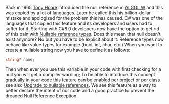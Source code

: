 Back in 1965 [Tony Hoare](https://en.wikipedia.org/wiki/Tony_Hoare) introduced the null reference in [ALGOL W](https://en.wikipedia.org/wiki/ALGOL_W) and this was copied by a lot of languages. Later he called this his billion-dollar mistake and apologized for the problem this has caused.
C# was one of the languages that copied this feature and its developers and users had to suffer for it. Starting with C#8.0 developers now have the option to get rid of this pain with [Nullable reference types](https://docs.microsoft.com/en-us/dotnet/csharp/nullable-references). Does this mean that null doesn't exist anymore? No but you have to be explicit about it.
Reference types now behave like value types for example (bool, int, char, etc.)
When you want to create a nullable string now you have to define it as follows:
```C#
string? name;
```
Then when ever you use this variable in your code with first checking for a null you will get a compiler warning;
To be able to intoduce this concept gradually in your code this feature can be enabled per project or per class see also [Upgrade to nullable references](https://docs.microsoft.com/en-us/dotnet/csharp/whats-new/tutorials/upgrade-to-nullable-references).
We see this feature as a way to better declare the intent of our code and a good practice to prevent the dreaded Null Reference Exception.